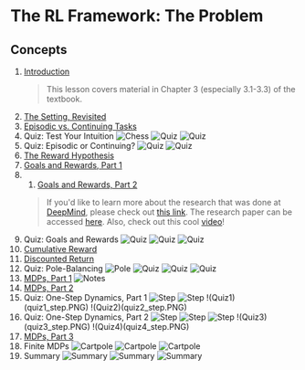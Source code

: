# The RL Framework: The Problem

## Concepts
1. [Introduction](https://www.youtube.com/watch?v=X_9l_ZqXXBA)
	> This lesson covers material in Chapter 3 (especially 3.1-3.3) of the textbook.
1. [The Setting, Revisited](https://www.youtube.com/watch?v=V6Q1uF8a6kA)
1. [Episodic vs. Continuing Tasks](https://www.youtube.com/watch?v=E1I-BPanSM8)
1. Quiz: Test Your Intuition
	![Chess](Chess.PNG)
	![Quiz](quiz1.PNG)
	![Quiz](quiz2.PNG)
1. Quiz: Episodic or Continuing?
	![Quiz](quiz3.PNG)
	![Quiz](quiz4.PNG)
1. [The Reward Hypothesis](https://www.youtube.com/watch?v=uAqNwgZ49JE)
1. [Goals and Rewards, Part 1](https://www.youtube.com/watch?v=XPnj3Ya3EuM)
1. 1. [Goals and Rewards, Part 2](https://www.youtube.com/watch?time_continue=1&v=pVIFc72VYH8)
	> If you'd like to learn more about the research that was done at [DeepMind](https://deepmind.com/), please check out [this link](https://deepmind.com/blog/producing-flexible-behaviours-simulated-environments/). The research paper can be accessed [here](https://arxiv.org/pdf/1707.02286.pdf). Also, check out this cool [video](https://www.youtube.com/watch?v=hx_bgoTF7bs&feature=youtu.be)!
1. Quiz: Goals and Rewards
	![Quiz](quiz5.PNG)
	![Quiz](quiz6.PNG)
	![Quiz](quiz7.PNG)
1. [Cumulative Reward](https://www.youtube.com/watch?v=ysriH65lV9o)
1. [Discounted Return](https://www.youtube.com/watch?v=opXGNPwwn7g)
1. Quiz: Pole-Balancing
	![Pole](pole.PNG)
	![Quiz](quiz1_pole.PNG)
	![Quiz](quiz2_pole.PNG)
	![Quiz](quiz3_pole.PNG)
1. [MDPs, Part 1](tps://www.youtube.com/watch?v=NBWbluSbxPg)
	![Notes](notes.PNG)
1. [MDPs, Part 2](https://www.youtube.com/watch?v=CUTtQvxKkNw)
1. Quiz: One-Step Dynamics, Part 1
	![Step](one.PNG)
	![Step](two.PNG)
	!(Quiz1)(quiz1_step.PNG)
	!(Quiz2)(quiz2_step.PNG)
1. Quiz: One-Step Dynamics, Part 2
	![Step](step1.PNG)
	![Step](step1.PNG)
	![Step](step1.PNG)
	!(Quiz3)(quiz3_step.PNG)
	!(Quiz4)(quiz4_step.PNG)
1. [MDPs, Part 3](https://www.youtube.com/watch?time_continue=1&v=UlXHFbla3QI)
1. Finite MDPs
	![Cartpole](cartpole1.PNG)
	![Cartpole](cartpole2.PNG)
	![Cartpole](cartpole3.PNG)
1. Summary
	![Summary](summary1.PNG)
	![Summary](summary2.PNG)
	![Summary](summary3.PNG)